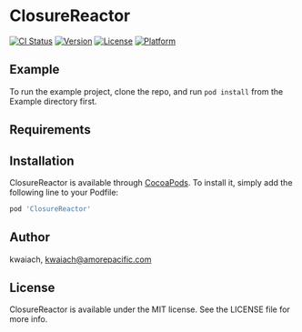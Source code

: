 # ClosureReactor

[![CI Status](https://img.shields.io/travis/kwaiach/ClosureReactor.svg?style=flat)](https://travis-ci.org/kwaiach/ClosureReactor)
[![Version](https://img.shields.io/cocoapods/v/ClosureReactor.svg?style=flat)](https://cocoapods.org/pods/ClosureReactor)
[![License](https://img.shields.io/cocoapods/l/ClosureReactor.svg?style=flat)](https://cocoapods.org/pods/ClosureReactor)
[![Platform](https://img.shields.io/cocoapods/p/ClosureReactor.svg?style=flat)](https://cocoapods.org/pods/ClosureReactor)

## Example

To run the example project, clone the repo, and run `pod install` from the Example directory first.

## Requirements

## Installation

ClosureReactor is available through [CocoaPods](https://cocoapods.org). To install
it, simply add the following line to your Podfile:

```ruby
pod 'ClosureReactor'
```

## Author

kwaiach, kwaiach@amorepacific.com

## License

ClosureReactor is available under the MIT license. See the LICENSE file for more info.
